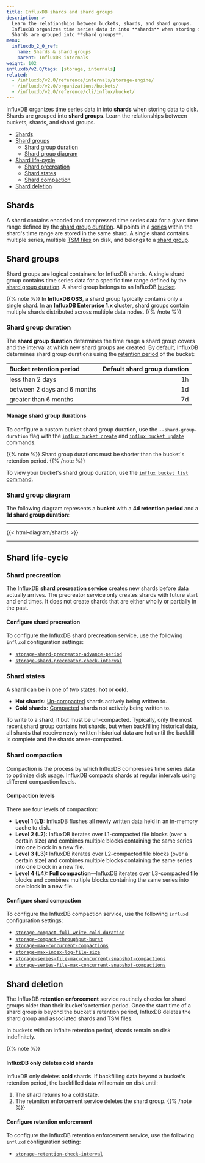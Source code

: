 ```yaml
---
title: InfluxDB shards and shard groups
description: >
  Learn the relationships between buckets, shards, and shard groups.
  InfluxDB organizes time series data in into **shards** when storing data to disk.
  Shards are grouped into **shard groups**.
menu:
  influxdb_2_0_ref:
    name: Shards & shard groups
    parent: InfluxDB internals
weight: 102
influxdb/v2.0/tags: [storage, internals]
related:
  - /influxdb/v2.0/reference/internals/storage-engine/
  - /influxdb/v2.0/organizations/buckets/
  - /influxdb/v2.0/reference/cli/influx/bucket/
---
```


InfluxDB organizes time series data in into **shards** when storing data to disk.
Shards are grouped into **shard groups**.
Learn the relationships between buckets, shards, and shard groups.

- [Shards](#shards)
- [Shard groups](#shard-groups)
  - [Shard group duration](#shard-group-duration)
  - [Shard group diagram](#shard-group-diagram)
- [Shard life-cycle](#shard-life-cycle)
  - [Shard precreation](#shard-precreation)
  - [Shard states](#shard-states)
  - [Shard compaction](#shard-compaction)
- [Shard deletion](#shard-deletion)

## Shards
A shard contains encoded and compressed time series data for a given time range
defined by the [shard group duration](#shard-group-duration).
All points in a [series](#series) within the shard's time range are stored in the same shard.
A single shard contains multiple series, multiple [TSM files](#tsm-time-structured-merge-tree) on disk,
and belongs to a [shard group](#shard-groups).

## Shard groups
Shard groups are logical containers for InfluxDB shards.
A single shard group contains time series data for a specific time range defined by
the [shard group duration](#shard-group-duration).
A shard group belongs to an InfluxDB [bucket](/influxdb/v2.0/reference/glossary/#bucket).

{{% note %}}
In **InfluxDB OSS**, a shard group typically contains only a single shard.
In an **InfluxDB Enterprise 1.x cluster**, shard groups contain multiple shards
distributed across multiple data nodes.
{{% /note %}}

### Shard group duration
The **shard group duration** determines the time range a shard group covers
and the interval at which new shard groups are created.
By default, InfluxDB determines shard group durations using
the [retention period](/influxdb/v2.0/reference/glossary/#retention-period)
of the bucket:

| Bucket retention period     | Default shard group duration |
|:-----------------------     | ----------------------------:|
| less than 2 days            | 1h                           |
| between 2 days and 6 months | 1d                           |
| greater than 6 months       | 7d                           |

#### Manage shard group durations
To configure a custom bucket shard group duration, use the `--shard-group-duration`
flag with the [`influx bucket create`](/influxdb/v2.0/reference/cli/influx/bucket/create/#create-a-custom-shard-group-duration)
and [`influx bucket update`](/influxdb/v2.0/reference/cli/influx/bucket/update//#update-the-shard-group-duration-of-a-bucket) commands.

{{% note %}}
Shard group durations must be shorter than the bucket's retention period.
{{% /note %}}

To view your bucket's shard group duration, use the
[`influx bucket list` command](/influxdb/v2.0/reference/cli/influx/bucket/list/).

### Shard group diagram
The following diagram represents a **bucket** with a **4d retention period**
and a **1d shard group duration**:

---

{{< html-diagram/shards >}}

---

## Shard life-cycle

### Shard precreation
The InfluxDB **shard precreation service** creates new shards before data actually arrives.
The precreator service only creates shards with future start and end times.
It does not create shards that are either wholly or partially in the past.

#### Configure shard precreation
To configure the InfluxDB shard precreation service, use the following `influxd`
configuration settings:

- [`storage-shard-precreator-advance-period`](/influxdb/v2.0/reference/config-options/#storage-shard-precreator-advance-period)
- [`storage-shard-precreator-check-interval`](/influxdb/v2.0/reference/config-options/#storage-shard-precreator-check-interval)

### Shard states
A shard can be in one of two states: **hot** or **cold**.

- **Hot shards:** [Un-compacted](#shard-compaction) shards actively being written to.
- **Cold shards:** [Compacted](#shard-compaction) shards not actively being written to.

To write to a shard, it but must be un-compacted.
Typically, only the most recent shard group contains hot shards, but when backfilling
historical data, all shards that receive newly written historical data are hot
until the backfill is complete and the shards are re-compacted.

### Shard compaction
Compaction is the process by which InfluxDB compresses time series data to optimize disk usage.
InfluxDB compacts shards at regular intervals using different compaction levels.

#### Compaction levels
There are four levels of compaction:

- **Level 1 (L1):** InfluxDB flushes all newly written data held in an in-memory cache to disk.
- **Level 2 (L2):** InfluxDB iterates over L1-compacted file blocks (over a certain size)
  and combines multiple blocks containing the same series into one block in a new file.
- **Level 3 (L3):** InfluxDB iterates over L2-compacted file blocks (over a certain size)
  and combines multiple blocks containing the same series into one block in a new file.
- **Level 4 (L4):** **Full compaction**—InfluxDB iterates over L3-compacted file blocks
  and combines multiple blocks containing the same series into one block in a new file.

#### Configure shard compaction
To configure the InfluxDB compaction service, use the following `influxd` configuration settings:

- [`storage-compact-full-write-cold-duration`](/influxdb/v2.0/reference/config-options/#storage-compact-full-write-cold-duration)
- [`storage-compact-throughput-burst`](/influxdb/v2.0/reference/config-options/#storage-compact-throughput-burst)
- [`storage-max-concurrent-compactions`](/influxdb/v2.0/reference/config-options/#storage-max-concurrent-compactions)
- [`storage-max-index-log-file-size`](/influxdb/v2.0/reference/config-options/#storage-max-index-log-file-size)
- [`storage-series-file-max-concurrent-snapshot-compactions`](/influxdb/v2.0/reference/config-options/#storage-series-file-max-concurrent-snapshot-compactions)
- [`storage-series-file-max-concurrent-snapshot-compactions`](/influxdb/v2.0/reference/config-options/#storage-series-file-max-concurrent-snapshot-compactions)

## Shard deletion
The InfluxDB **retention enforcement** service routinely checks for shard groups
older than their bucket's retention period.
Once the start time of a shard group is beyond the bucket's retention period,
InfluxDB deletes the shard group and associated shards and TSM files.

In buckets with an infinite retention period, shards remain on disk indefinitely.

{{% note %}}
#### InfluxDB only deletes cold shards
InfluxDB only deletes **cold** shards.
If backfilling data beyond a bucket's retention period, the backfilled data will
remain on disk until:

1. The shard returns to a cold state.
2. The retention enforcement service deletes the shard group.
{{% /note %}}

#### Configure retention enforcement
To configure the InfluxDB retention enforcement service, use the following
`influxd` configuration setting:

- [`storage-retention-check-interval`](/influxdb/v2.0/reference/config-options/#storage-retention-check-interval)
